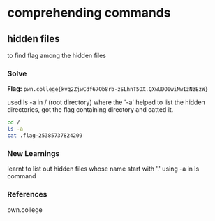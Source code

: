 # comprehending commands

## hidden files
to find flag among the hidden files

### Solve
**Flag:** `pwn.college{kvq2ZjwCdf67Ob8rb-zSLhnT5OX.QXwUDO0wiNwIzNzEzW}`

used ls -a  in / (root directory) where the '-a' helped to list the hidden directories, got the flag containing directory and catted it.

```bash
cd /
ls -a
cat .flag-25385737824209
```

### New Learnings
learnt to list out hidden files whose name start with '.' using -a in ls command 

### References 
pwn.college
